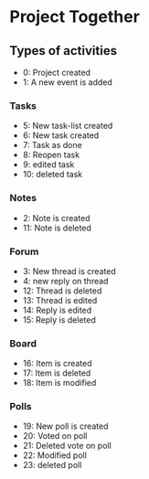 # Project Together


## Types of activities
- 0: Project created
- 1: A new event is added

### Tasks
- 5: New task-list created
- 6: New task created
- 7: Task as done
- 8: Reopen task
- 9: edited task
- 10: deleted task

### Notes
- 2: Note is created
- 11: Note is deleted

### Forum
- 3: New thread is created
- 4: new reply on thread 
- 12: Thread is deleted
- 13: Thread is edited
- 14: Reply is edited
- 15: Reply is deleted

### Board
- 16: Item is created
- 17: Item is deleted
- 18: Item is modified


### Polls
- 19: New poll is created
- 20: Voted on poll
- 21: Deleted vote on poll
- 22: Modified poll
- 23: deleted poll
